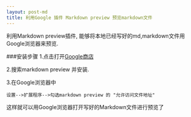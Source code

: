 ```yaml
---
layout: post-md
title: 利用Google 插件 Markdown preview 预览markdown文件
---
```

利用Markdown preview插件, 能够将本地已经写好的md,markdown文件用Google浏览器来预览.   

###安装步骤
1.点击打开[Google商店](https://chrome.google.com/webstore?hl=zh-CN)

2.搜索markdown preview 并安装.

3.在Google浏览器中

    设置-->扩展程序-->勾选markdown preview 的 "允许访问文件地址"

这样就可以用Google浏览器打开写好的Markdown文件进行预览了


